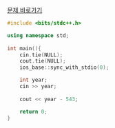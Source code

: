 [문제 바로가기](https://boj.kr/18108)

```c++
#include <bits/stdc++.h>

using namespace std;
 
int main(){
    cin.tie(NULL);
    cout.tie(NULL);
    ios_base::sync_with_stdio(0);

    int year;
    cin >> year;
    
    cout << year - 543;

    return 0;
}
```